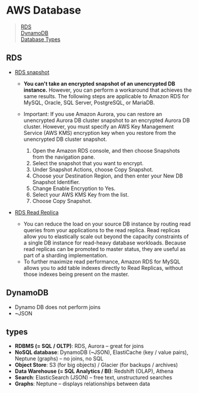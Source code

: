 # AWS Database
> [RDS](#RDS)  
> [DynamoDB](#DynamoDB)  
> [Database Types](#types)  


## RDS
- [RDS snapshot](https://aws.amazon.com/ko/premiumsupport/knowledge-center/encrypt-rds-snapshots/)
    - **You can't take an encrypted snapshot of an unencrypted DB instance.** However, you can perform a workaround that achieves the same results. The following steps are applicable to Amazon RDS for MySQL, Oracle, SQL Server, PostgreSQL, or MariaDB.

    - Important: If you use Amazon Aurora, you can restore an unencrypted Aurora DB cluster snapshot to an encrypted Aurora DB cluster. However, you must specify an AWS Key Management Service (AWS KMS) encryption key when you restore from the unencrypted DB cluster snapshot. 
        1.    Open the Amazon RDS console, and then choose Snapshots from the navigation pane.
        2.    Select the snapshot that you want to encrypt.
        3.    Under Snapshot Actions, choose Copy Snapshot.
        4.    Choose your Destination Region, and then enter your New DB Snapshot Identifier.
        5.    Change Enable Encryption to Yes.
        6.    Select your AWS KMS Key from the list.
        7.    Choose Copy Snapshot.

- [RDS Read Replica](https://aws.amazon.com/rds/features/read-replicas)
    - You can reduce the load on your source DB instance by routing read queries from your applications to the read replica. Read replicas allow you to elastically scale out beyond the capacity constraints of a single DB instance for read-heavy database workloads. Because read replicas can be promoted to master status, they are useful as part of a sharding implementation.
    - To further maximize read performance, Amazon RDS for MySQL allows you to add table indexes directly to Read Replicas, without those indexes being present on the master.

## DynamoDB
- Dynamo DB does not perform joins
- ~JSON

## types
- **RDBMS (= SQL / OLTP)**: RDS, Aurora – great for joins
- **NoSQL database**: DynamoDB (~JSON), ElastiCache (key / value pairs), Neptune (graphs) – no joins, no SQL
- **Object Store**: S3 (for big objects) / Glacier (for backups / archives)
- **Data Warehouse (= SQL Analytics / BI)**: Redshift (OLAP), Athena
- **Search**: ElasticSearch (JSON) – free text, unstructured searches
- **Graphs**: Neptune – displays relationships between data